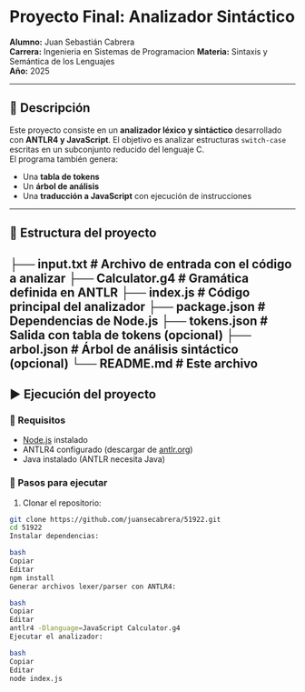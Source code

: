 # Proyecto Final: Analizador Sintáctico

**Alumno:** Juan Sebastián Cabrera  
**Carrera:** Ingenieria en Sistemas de Programacion
**Materia:** Sintaxis y Semántica de los Lenguajes  
**Año:** 2025  

---

## 🧠 Descripción

Este proyecto consiste en un **analizador léxico y sintáctico** desarrollado con **ANTLR4 y JavaScript**. El objetivo es analizar estructuras `switch-case` escritas en un subconjunto reducido del lenguaje C.  
El programa también genera:
- Una **tabla de tokens**
- Un **árbol de análisis**
- Una **traducción a JavaScript** con ejecución de instrucciones

---

## 📁 Estructura del proyecto
├── input.txt # Archivo de entrada con el código a analizar
├── Calculator.g4 # Gramática definida en ANTLR
├── index.js # Código principal del analizador
├── package.json # Dependencias de Node.js
├── tokens.json # Salida con tabla de tokens (opcional)
├── arbol.json # Árbol de análisis sintáctico (opcional)
└── README.md # Este archivo
---

## ▶️ Ejecución del proyecto

### 🔧 Requisitos

- [Node.js](https://nodejs.org) instalado
- ANTLR4 configurado (descargar de [antlr.org](https://www.antlr.org/))
- Java instalado (ANTLR necesita Java)

### 📌 Pasos para ejecutar

1. Clonar el repositorio:

```bash
git clone https://github.com/juansecabrera/51922.git
cd 51922
Instalar dependencias:

bash
Copiar
Editar
npm install
Generar archivos lexer/parser con ANTLR4:

bash
Copiar
Editar
antlr4 -Dlanguage=JavaScript Calculator.g4
Ejecutar el analizador:

bash
Copiar
Editar
node index.js

